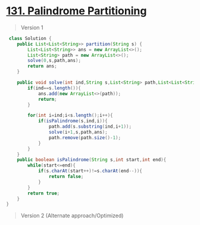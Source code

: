 # [131. Palindrome Partitioning](https://leetcode.com/problems/palindrome-partitioning/)
> Version 1
```java
 class Solution {
    public List<List<String>> partition(String s) {
        List<List<String>> ans = new ArrayList<>();
        List<String> path = new ArrayList<>();
        solve(0,s,path,ans);
        return ans;
    }

    public void solve(int ind,String s,List<String> path,List<List<String>> ans){
        if(ind==s.length()){
            ans.add(new ArrayList<>(path));
            return;
        }

        for(int i=ind;i<s.length();i++){
            if(isPalindrome(s,ind,i)){
                path.add(s.substring(ind,i+1));
                solve(i+1,s,path,ans);
                path.remove(path.size()-1);
            }
        }
    }
    public boolean isPalindrome(String s,int start,int end){
        while(start<=end){
            if(s.charAt(start++)!=s.charAt(end--)){
                return false;
            }
        }
        return true;
    }
}
```

> Version 2 (Alternate approach/Optimized)